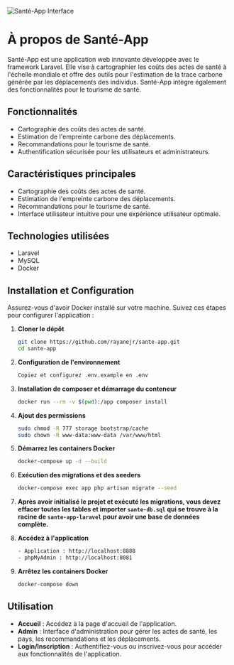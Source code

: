 
![Santé-App Interface](https://github.com/rayanejr/sante-app/blob/main/logo.png)

# À propos de Santé-App

Santé-App est une application web innovante développée avec le framework Laravel. Elle vise à cartographier les coûts des actes de santé à l'échelle mondiale et offre des outils pour l'estimation de la trace carbone générée par les déplacements des individus. Santé-App intègre également des fonctionnalités pour le tourisme de santé.

## Fonctionnalités

- Cartographie des coûts des actes de santé.
- Estimation de l'empreinte carbone des déplacements.
- Recommandations pour le tourisme de santé.
- Authentification sécurisée pour les utilisateurs et administrateurs.

## Caractéristiques principales

- Cartographie des coûts des actes de santé.
- Estimation de l'empreinte carbone des déplacements.
- Recommandations pour le tourisme de santé.
- Interface utilisateur intuitive pour une expérience utilisateur optimale.

## Technologies utilisées

- Laravel
- MySQL
- Docker

## Installation et Configuration

Assurez-vous d'avoir Docker installé sur votre machine. Suivez ces étapes pour configurer l'application :

1. **Cloner le dépôt**
    ```bash
    git clone https://github.com/rayanejr/sante-app.git
    cd sante-app
    ```

2. **Configuration de l'environnement**
    ```bash
    Copiez et configurez .env.example en .env
    ```

3. **Installation de composer et démarrage du conteneur**
    ```bash
    docker run --rm -v $(pwd):/app composer install
    ```

4. **Ajout des permissions**
    ```bash
    sudo chmod -R 777 storage bootstrap/cache
    sudo chown -R www-data:www-data /var/www/html
    ```

5. **Démarrez les containers Docker**
    ```bash
    docker-compose up -d --build
    ```

6. **Exécution des migrations et des seeders**
    ```bash
    docker-compose exec app php artisan migrate --seed
    ```

7. **Après avoir initialisé le projet et exécuté les migrations, vous devez effacer toutes les tables et importer `sante-db.sql` qui se trouve à la racine de `sante-app-laravel` pour avoir une base de données complète.**

8. **Accédez à l'application**
    ```bash
    - Application : http://localhost:8888
    - phpMyAdmin : http://localhost:8081
    ```

9. **Arrêtez les containers Docker**
    ```bash
    docker-compose down
    ```

## Utilisation

- **Accueil** : Accédez à la page d'accueil de l'application.
- **Admin** : Interface d'administration pour gérer les actes de santé, les pays, les recommandations et les déplacements.
- **Login/Inscription** : Authentifiez-vous ou inscrivez-vous pour accéder aux fonctionnalités de l'application.
